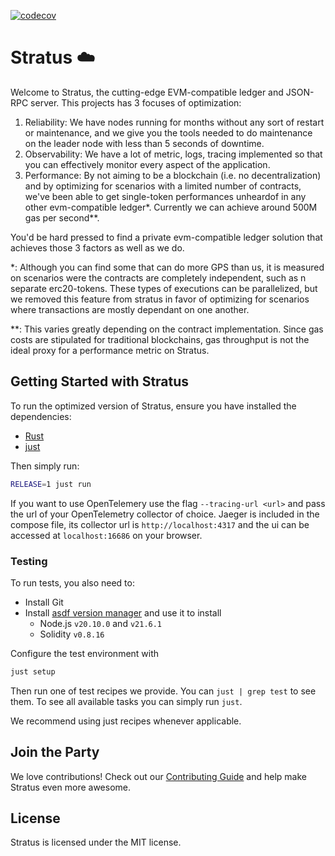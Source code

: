 [![codecov](https://codecov.io/github/cloudwalk/stratus/graph/badge.svg?token=D1795GHLG6)](https://codecov.io/github/cloudwalk/stratus)

# Stratus ☁️

Welcome to Stratus, the cutting-edge EVM-compatible ledger and JSON-RPC server. This projects has 3 focuses of optimization:

1. Reliability: We have nodes running for months without any sort of restart or maintenance, and we give you the tools needed to do maintenance on the leader node with less than 5 seconds of downtime.
2. Observability: We have a lot of metric, logs, tracing implemented so that you can effectively monitor every aspect of the application.
3. Performance: By not aiming to be a blockchain (i.e. no decentralization) and by optimizing for scenarios with a limited number of contracts, we've been able to get single-token performances unheardof in any other evm-compatible ledger*. Currently we can achieve around 500M gas per second**. 

You'd be hard pressed to find a private evm-compatible ledger solution that achieves those 3 factors as well as we do.

*: Although you can find some that can do more GPS than us, it is measured on scenarios were the contracts are completely independent, such as n separate erc20-tokens. These types of executions can be parallelized, but we removed this feature from stratus in favor of optimizing for scenarios where transactions are mostly dependant on one another.


**: This varies greatly depending on the contract implementation. Since gas costs are stipulated for traditional blockchains, gas throughput is not the ideal proxy for a performance metric on Stratus.

## Getting Started with Stratus

To run the optimized version of Stratus, ensure you have installed the dependencies:

- [Rust](https://www.rust-lang.org/tools/install)
- [just](https://github.com/casey/just)

Then simply run:

```bash
RELEASE=1 just run
```

If you want to use OpenTelemery use the flag `--tracing-url <url>` and pass
the url of your OpenTelemetry collector of choice. Jaeger is included in the compose
file, its collector url is `http://localhost:4317` and the ui can be accessed at
`localhost:16686` on your browser.

### Testing

To run tests, you also need to:

- Install Git
- Install [asdf version manager](https://asdf-vm.com/) and use it to install
  + Node.js `v20.10.0` and `v21.6.1`
  + Solidity `v0.8.16`

Configure the test environment with

```bash
just setup
```

Then run one of test recipes we provide. You can `just | grep test` to see them.
To see all available tasks you can simply run `just`.

We recommend using just recipes whenever applicable.

## Join the Party

We love contributions! Check out our [Contributing Guide](CONTRIBUTING.md) and help make Stratus even more awesome.

## License

Stratus is licensed under the MIT license.
